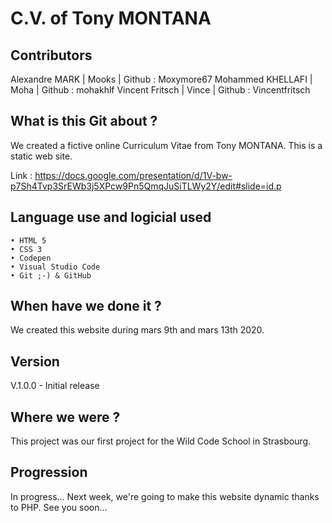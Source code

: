 <h1>C.V. of Tony MONTANA</h1>

<h2>Contributors</h2>

Alexandre MARK    |   Mooks   |   Github : Moxymore67
Mohammed KHELLAFI |   Moha    |   Github : mohakhlf
Vincent Fritsch  	|   Vince   |   Github : Vincentfritsch

<h2>What is this Git about ?</h2>

We created a fictive online Curriculum Vitae from Tony MONTANA.
This is a static web site.

Link : https://docs.google.com/presentation/d/1V-bw-p7Sh4Tvp3SrEWb3j5XPcw9Pn5QmqJuSiTLWy2Y/edit#slide=id.p

<h2>Language use and logicial used</h2>

    • HTML 5
    • CSS 3
    • Codepen
    • Visual Studio Code
    • Git ;-) & GitHub


<h2>When have we done it ?</h2>

We created this website during mars 9th and mars 13th 2020.


<h2>Version</h2>

V.1.0.0 - Initial release


<h2>Where we were ?</h2>

This project was our first project for the Wild Code School in Strasbourg.


<h2>Progression</h2>

In progress... Next week, we're going to make this website dynamic thanks to PHP.
See you soon...

